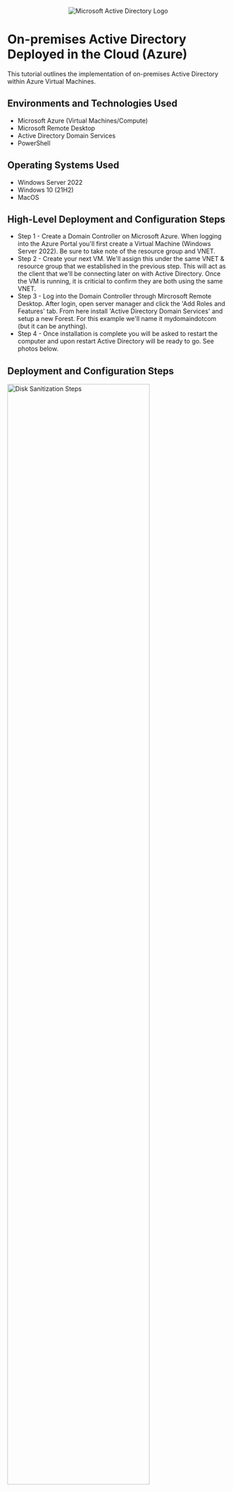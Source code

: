 <p align="center">
<img src="https://i.imgur.com/pU5A58S.png" alt="Microsoft Active Directory Logo"/>
</p>

<h1>On-premises Active Directory Deployed in the Cloud (Azure)</h1>
This tutorial outlines the implementation of on-premises Active Directory within Azure Virtual Machines.<br />



<h2>Environments and Technologies Used</h2>

- Microsoft Azure (Virtual Machines/Compute)
- Microsoft Remote Desktop
- Active Directory Domain Services
- PowerShell

<h2>Operating Systems Used </h2>

- Windows Server 2022
- Windows 10 (21H2)
- MacOS

<h2>High-Level Deployment and Configuration Steps</h2>

- Step 1 - Create a Domain Controller on Microsoft Azure. When logging into the Azure Portal you'll first create a Virtual Machine (Windows Server 2022). Be sure to take note of the resource group and VNET. 
- Step 2 - Create your next VM. We'll assign this under the same VNET & resource group that we established in the previous step. This will act as the client that we'll be connecting later on with Active Directory. Once the VM is running, it is criticial to confirm they are both using the same VNET.
- Step 3 - Log into the Domain Controller through Mircrosoft Remote Desktop. After login, open server manager and click the 'Add Roles and Features' tab. From here install 'Active Directory Domain Services' and setup a new Forest. For this example we'll name it mydomaindotcom (but it can be anything).
- Step 4 - Once installation is complete you will be asked to restart the computer and upon restart Active Directory will be ready to go. See photos below.

<h2>Deployment and Configuration Steps</h2>

<p>
<img src="https://i.imgur.com/Zh7MIP2.jpg)"  height="80%" width="80%" alt="Disk Sanitization Steps"/>
</p>
<p>
Here in the azure portal we see the client VM we setup. On the left of the page we see "Networking" where we can view the VNET and verify it's identical to our Domain Controllers VNET. In the center of the page we see the Microsoft Remote Desktop app where we will be using to access both VM's via 'Public IP Address', VM Name, and password.
</p>
<br />

<p>
<img src="https://i.imgur.com/j6jX25h.jpeg)" height="80%" width="80%" alt="Disk Sanitization Steps"/>
</p>
<p>
When first logging into your Domain Controllers VM, open up the 'Server Manager' application. This is where we'll install Active Directory. Be sure to check the box that is labeled "Active Directory Domain Services" and setup a new 'Forest'. Once completed Active Directory will be ready to run as soon as you restart the VM.
</p>
<br />

<p>
<img src="https://i.imgur.com/rqvuhur.jpeg" height="80%" width="80%" alt="Disk Sanitization Steps"/>
</p>
<p>
After restarting the DC VM and logging in click on the Windows icon and search Active Directory to verify it was a succesful installation. I ran a script to generate thousands of users. This is where we'll utilize the "Client" VM. From the Azure Portal, set the "Client" VM's DNS settings to the DC VM's private IP address and restart the "Client" VM. Next after logging back into the VM join it into the domain, "mydomaindotcom". Once it has successfully joined it will restart. Since this VM is now apart of the network it will be able to log into any of the random users that we generated earlier and be able to access the files on the server as long as it has the right permissions. The photo below shows me logging into a user we created in Active Directory.

<img src="https://i.imgur.com/ofNsVlz.jpeg" height="80%" width="80%" alt="Disk Sanitization Steps"/>
</p>
<br />
